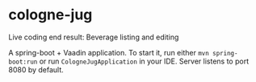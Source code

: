 # cologne-jug
Live coding end result: Beverage listing and editing

A spring-boot + Vaadin application. To start it, run either `mvn spring-boot:run` or run `CologneJugApplication` in your IDE. Server listens to port 8080 by default.
